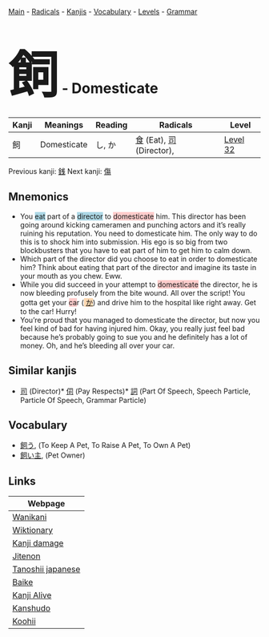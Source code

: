 <style> bigfont {font-size: 100px}</style>
[Main](../index.md) -
[Radicals](../radicals.md) -
[Kanjis](../kanjis.md) -
[Vocabulary](../vocabulary.md) -
[Levels](../levels.md) -
[Grammar](../grammar.md)
# <bigfont> 飼</bigfont> - Domesticate 

| Kanji | Meanings | Reading | Radicals | Level |
| --- | --- | --- | --- | --- |
| 飼 | Domesticate | し, か | [食](../radicals/食.md) (Eat), [司](../radicals/司.md) (Director),  | [Level 32](../levels/wk_level32.md) |

Previous kanji: [銭](銭.md) Next kanji: [傷](傷.md) 

## Mnemonics
 * You <span style="background-color:#ADD8E6"> eat</span> part of a <span style="background-color:#ADD8E6"> director</span> to <span style="background-color:#ffcccb"> domesticate</span> him. This director has been going around kicking cameramen and punching actors and it’s really ruining his reputation. You need to domesticate him. The only way to do this is to shock him into submission. His ego is so big from two blockbusters that you have to eat part of him to get him to calm down.
* Which part of the director did you choose to eat in order to domesticate him? Think about eating that part of the director and imagine its taste in your mouth as you chew. Eww.
* While you did succeed in your attempt to <span style="background-color:#ffcccb"> domesticate</span> the director, he is now bleeding profusely from the bite wound. All over the script! You gotta get your <span style="background-color:#ffcccb"> ca</span>r (<span style="background-color:#fed8b1"> [か](https://jisho.org/search/か)</span>) and drive him to the hospital like right away. Get to the car! Hurry!
* You’re proud that you managed to domesticate the director, but now you feel kind of bad for having injured him. Okay, you really just feel bad because he’s probably going to sue you and he definitely has a lot of money. Oh, and he’s bleeding all over your car.


## Similar kanjis
 * [司](司.md) (Director)* [伺](伺.md) (Pay Respects)* [詞](詞.md) (Part Of Speech, Speech Particle, Particle Of Speech, Grammar Particle)


## Vocabulary
 * [飼う](../vocabulary/飼.md), (To Keep A Pet, To Raise A Pet, To Own A Pet)
* [飼い主](../vocabulary/飼.md), (Pet Owner)



## Links 

| Webpage |
| --- |
| [Wanikani          ](https://www.wanikani.com/kanji/飼) |
| [Wiktionary        ](https://en.wiktionary.org/wiki/飼) |
| [Kanji damage      ](http://www.kanjidamage.com/kanji/search?utf8=✓&q=飼) |
| [Jitenon           ](https://jitenon.com/kanji/飼) |
| [Tanoshii japanese ](https://www.tanoshiijapanese.com/dictionary/kanji.cfm?k=飼) |
| [Baike             ](https://baike.baidu.com/item/飼) |
| [Kanji Alive       ](https://app.kanjialive.com/飼) |
| [Kanshudo          ](https://www.kanshudo.com/searchmn?q=飼) |
| [Koohii            ](https://kanji.koohii.com/study/kanji/飼) |
